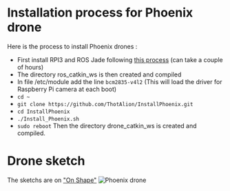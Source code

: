 # Installation process for Phoenix drone
Here is the process to install Phoenix drones :
- First install RPI3 and ROS Jade following [this process](https://github.com/ThotAlion/InstallROSRPI3) (can take a couple of hours)
- The directory ros_catkin_ws is then created and compiled
- In file /etc/module add the line ```bcm2835-v4l2``` (This will load the driver for Raspberry Pi camera at each boot)
- ```cd ~```
- ```git clone https://github.com/ThotAlion/InstallPhoenix.git```
- ```cd InstallPhoenix```
- ```./Install_Phoenix.sh```
- ```sudo reboot```
Then the directory drone_catkin_ws is created and compiled.

# Drone sketch
The sketchs are on ["On Shape"](https://cad.onshape.com/documents/f4d4c97e5ffdfa706e45c09e/w/39e162a0dcdda166288d931f/e/9e4372879e71d8f50a5a7206)
![Phoenix drone](https://forum.poppy-project.org/uploads/default/optimized/2X/a/a9b53fe277993119b36ac3a0d6c4598fde8fba49_1_690x388.jpg)

